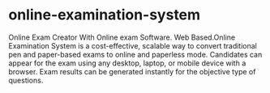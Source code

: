 # online-examination-system
Online Exam Creator With Online exam Software. Web Based.Online Examination System is a cost-effective, scalable way to convert traditional pen and paper-based exams to online and paperless mode. Candidates can appear for the exam using any desktop, laptop, or mobile device with a browser. Exam results can be generated instantly for the objective type of questions.
